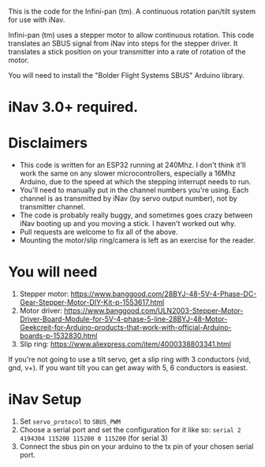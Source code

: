 This is the code for the Infini-pan (tm). A continuous rotation pan/tilt system for use with iNav.

Infini-pan (tm) uses a stepper motor to allow continuous rotation. This code translates an SBUS signal from iNav into steps for the stepper driver. It translates a stick position on your transmitter into a rate of rotation of the motor.

You will need to install the "Bolder Flight Systems SBUS" Arduino library.

# iNav 3.0+ required.

# Disclaimers
- This code is written for an ESP32 running at 240Mhz. I don't think it'll work the same on any slower microcontrollers, especially a 16Mhz Arduino, due to the speed at which the stepping interrupt needs to run.
- You'll need to manually put in the channel numbers you're using. Each channel is as transmitted by iNav (by servo output number), not by transmitter channel.
- The code is probably really buggy, and sometimes goes crazy between iNav booting up and you moving a stick. I haven't worked out why.
- Pull requests are welcome to fix all of the above.
- Mounting the motor/slip ring/camera is left as an exercise for the reader.

# You will need
1. Stepper motor: https://www.banggood.com/28BYJ-48-5V-4-Phase-DC-Gear-Stepper-Motor-DIY-Kit-p-1553617.html
2. Motor driver: https://www.banggood.com/ULN2003-Stepper-Motor-Driver-Board-Module-for-5V-4-phase-5-line-28BYJ-48-Motor-Geekcreit-for-Arduino-products-that-work-with-official-Arduino-boards-p-1532830.html
3. Slip ring: https://www.aliexpress.com/item/4000338803341.html

If you're not going to use a tilt servo, get a slip ring with 3 conductors (vid, gnd, v+). If you want tilt you can get away with 5, 6 conductors is easiest.

# iNav Setup

1. Set `servo_protocol` to `SBUS_PWM`
2. Choose a serial port and set the configuration for it like so: `serial 2 4194304 115200 115200 0 115200` (for serial 3)
3. Connect the sbus pin on your arduino to the tx pin of your chosen serial port.
